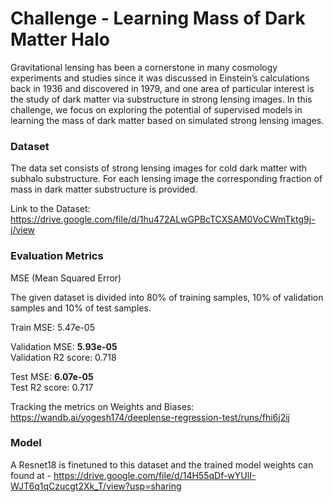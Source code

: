 # Challenge - Learning Mass of Dark Matter Halo

Gravitational lensing has been a cornerstone in many cosmology experiments and studies since it was discussed in Einstein’s calculations back in 1936 and discovered in 1979, and one area of particular interest is the study of dark matter via substructure in strong lensing images. In this challenge, we focus on exploring the potential of supervised models in learning the mass of dark matter based on simulated strong lensing images.

### Dataset

The data set consists of strong lensing images for cold dark matter with subhalo substructure. For each lensing image the corresponding fraction of mass in dark matter substructure is provided.

Link to the Dataset: https://drive.google.com/file/d/1hu472ALwGPBcTCXSAM0VoCWmTktg9j-j/view

### Evaluation Metrics

MSE (Mean Squared Error)

The given dataset is divided into 80% of training samples, 10% of validation samples and 10% of test samples.

Train MSE: 5.47e-05

Validation MSE: **5.93e-05** \
Validation R2 score: 0.718

Test MSE: **6.07e-05** \
Test R2 score: 0.717

Tracking the metrics on Weights and Biases: https://wandb.ai/yogesh174/deeplense-regression-test/runs/fhi6j2ij

### Model
A Resnet18 is finetuned to this dataset and the trained model weights can found at - https://drive.google.com/file/d/14H55qDf-wYUlI-WJT6q1qCzucgt2Xk_T/view?usp=sharing
